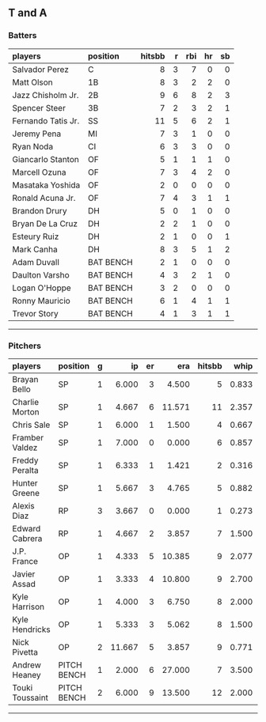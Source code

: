 ## T and A

### Batters

 
|players            |position  | hitsbb|  r| rbi| hr| sb| 
|:------------------|:---------|------:|--:|---:|--:|--:| 
|Salvador Perez     |C         |      8|  3|   7|  0|  0| 
|Matt Olson         |1B        |      8|  3|   2|  2|  0| 
|Jazz Chisholm Jr.  |2B        |      9|  6|   8|  2|  3| 
|Spencer Steer      |3B        |      7|  2|   3|  2|  1| 
|Fernando Tatis Jr. |SS        |     11|  5|   6|  2|  1| 
|Jeremy Pena        |MI        |      7|  3|   1|  0|  0| 
|Ryan Noda          |CI        |      6|  3|   3|  0|  0| 
|Giancarlo Stanton  |OF        |      5|  1|   1|  1|  0| 
|Marcell Ozuna      |OF        |      7|  3|   4|  2|  0| 
|Masataka Yoshida   |OF        |      2|  0|   0|  0|  0| 
|Ronald Acuna Jr.   |OF        |      7|  4|   3|  1|  1| 
|Brandon Drury      |DH        |      5|  0|   1|  0|  0| 
|Bryan De La Cruz   |DH        |      2|  2|   1|  0|  0| 
|Esteury Ruiz       |DH        |      2|  1|   0|  0|  1| 
|Mark Canha         |DH        |      8|  3|   5|  1|  2| 
|Adam Duvall        |BAT BENCH |      2|  1|   0|  0|  0| 
|Daulton Varsho     |BAT BENCH |      4|  3|   2|  1|  0| 
|Logan O'Hoppe      |BAT BENCH |      3|  2|   0|  0|  0| 
|Ronny Mauricio     |BAT BENCH |      6|  1|   4|  1|  1| 
|Trevor Story       |BAT BENCH |      4|  1|   3|  1|  1| 


* * *

### Pitchers

 
|players         |position    |  g|     ip| er|    era| hitsbb|  whip| so|  w| sv| 
|:---------------|:-----------|--:|------:|--:|------:|------:|-----:|--:|--:|--:| 
|Brayan Bello    |SP          |  1|  6.000|  3|  4.500|      5| 0.833| 10|  0|  0| 
|Charlie Morton  |SP          |  1|  4.667|  6| 11.571|     11| 2.357|  5|  0|  0| 
|Chris Sale      |SP          |  1|  6.000|  1|  1.500|      4| 0.667| 10|  0|  0| 
|Framber Valdez  |SP          |  1|  7.000|  0|  0.000|      6| 0.857|  5|  1|  0| 
|Freddy Peralta  |SP          |  1|  6.333|  1|  1.421|      2| 0.316|  9|  1|  0| 
|Hunter Greene   |SP          |  1|  5.667|  3|  4.765|      5| 0.882|  6|  0|  0| 
|Alexis Diaz     |RP          |  3|  3.667|  0|  0.000|      1| 0.273|  5|  1|  2| 
|Edward Cabrera  |RP          |  1|  4.667|  2|  3.857|      7| 1.500|  5|  0|  0| 
|J.P. France     |OP          |  1|  4.333|  5| 10.385|      9| 2.077|  0|  0|  0| 
|Javier Assad    |OP          |  1|  3.333|  4| 10.800|      9| 2.700|  4|  0|  0| 
|Kyle Harrison   |OP          |  1|  4.000|  3|  6.750|      8| 2.000|  3|  0|  0| 
|Kyle Hendricks  |OP          |  1|  5.333|  3|  5.062|      8| 1.500|  3|  0|  0| 
|Nick Pivetta    |OP          |  2| 11.667|  5|  3.857|      9| 0.771| 16|  0|  0| 
|Andrew Heaney   |PITCH BENCH |  1|  2.000|  6| 27.000|      7| 3.500|  3|  0|  0| 
|Touki Toussaint |PITCH BENCH |  2|  6.000|  9| 13.500|     12| 2.000|  9|  1|  0| 


* * *


